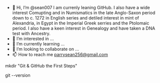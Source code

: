 - 👋 Hi, I’m @sean007 I am currenly leaning GitHub. I also have a wide interest Comupting and in Numismatics in the late Anglo-Saxon period down to c. 1272 in English series and detiled interest in mint of Alexandria, in Egypt in the Imperial Greek serries and the Ptolomaic period. I also have a keen interest in Genealogy and have taken a DNA test with Ancestry. 
- 👀 I’m interested in ...
- 🌱 I’m currently learning ...
- 💞️ I’m looking to collaborate on ...
- 📫 How to reach me parrysean256@gmail.com

<!---
sean007a/sean007a is a ✨ special ✨ repository because its `README.md` (this file) appears on your GitHub profile.
You can click the Preview link to take a look at your changes.
--->mkdir "Git & GitHub the First Steps"
git --version




